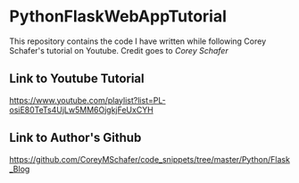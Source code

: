 # PythonFlaskWebAppTutorial
This repository contains the code I have written while following Corey Schafer's tutorial on Youtube. Credit goes to *Corey Schafer*


## Link to Youtube Tutorial
https://www.youtube.com/playlist?list=PL-osiE80TeTs4UjLw5MM6OjgkjFeUxCYH

## Link to Author's Github
https://github.com/CoreyMSchafer/code_snippets/tree/master/Python/Flask_Blog
